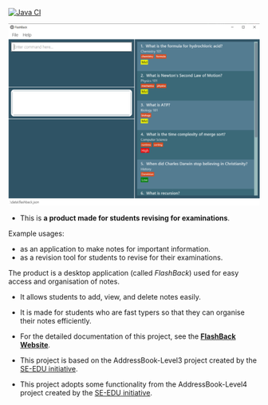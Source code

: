 [![Java CI](https://github.com/AY2021S2-CS2103T-T13-3/tp/actions/workflows/gradle.yml/badge.svg)](https://github.com/AY2021S2-CS2103T-T13-3/tp/actions/workflows/gradle.yml)

![Ui](docs/images/Ui.png)

* This is **a product made for students revising for examinations**.<br>

Example usages:
* as an application to make notes for important information.
* as a revision tool for students to revise for their examinations.

The product is a desktop application (called _FlashBack_) used for easy access and organisation of notes.
 * It allows students to add, view, and delete notes easily.
 * It is made for students who are fast typers so that they can organise their notes efficiently.

* For the detailed documentation of this project, see the **[FlashBack Website](https://ay2021s2-cs2103t-t13-3.github.io/tp/)**.
* This project is based on the AddressBook-Level3 project created by the [SE-EDU initiative](https://se-education.org).
* This project adopts some functionality from the AddressBook-Level4 project created by the [SE-EDU initiative](https://github.com/se-edu/addressbook-level4).
